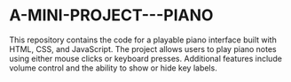 # A-MINI-PROJECT---PIANO
This repository contains the code for a playable piano interface built with HTML, CSS, and JavaScript. The project allows users to play piano notes using either mouse clicks or keyboard presses. Additional features include volume control and the ability to show or hide key labels.
